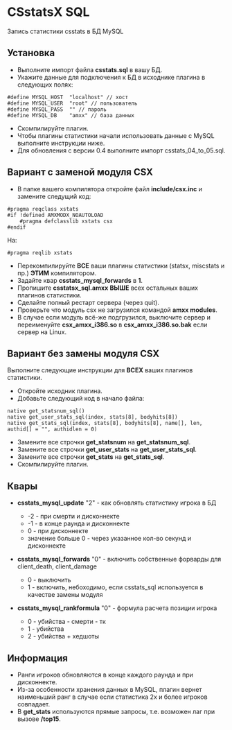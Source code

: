 # CSstatsX SQL
Запись статистики csstats в БД MySQL

## Установка
* Выполните импорт файла **csstats.sql** в вашу БД.
* Укажите данные для подключения к БД в исходнике плагина в следующих полях:
```
#define MYSQL_HOST	"localhost"	// хост
#define MYSQL_USER	"root" // пользователь
#define MYSQL_PASS	"" // пароль
#define MYSQL_DB	"amxx" // база данных
```
* Скомпилируйте плагин.
* Чтобы плагины статистики начали использовать данные с MySQL выполните инструкции ниже.
* Для обновления с версии 0.4 выполните импорт csstats_04_to_05.sql.

## Вариант с заменой модуля CSX

* В папке вашего компилятора откройте файл **include/csx.inc** и замените следущий код:
```
#pragma reqclass xstats
#if !defined AMXMODX_NOAUTOLOAD
	#pragma defclasslib xstats csx
#endif
```
На:
```
#pragma reqlib xstats
```
* Перекомпилируйте **ВСЕ** ваши плагины статистики (statsx, miscstats и пр.) **ЭТИМ** компилятором.
* Задайте квар **csstats_mysql_forwards** в **1**.
* Пропишите **csstatsx_sql.amxx** **ВЫШЕ** всех остальных ваших плагинов статистики.
* Сделайте полный рестарт сервера (через quit).
* Проверьте что модуль csx не загрузился командой **amxx modules**.
* В случае если модуль всё-же подгрузился, выключите сервер и переименуйте **csx_amxx_i386.so** в **csx_amxx_i386.so.bak** если сервер на Linux. 

## Вариант без замены модуля CSX
Выполните следующие инструкции для **ВСЕХ** ваших плагинов статистики.
* Откройте исходник плагина.
* Добавьте следующий код в начало файла:
```
native get_statsnum_sql()
native get_user_stats_sql(index, stats[8], bodyhits[8])
native get_stats_sql(index, stats[8], bodyhits[8], name[], len, authid[] = "", authidlen = 0)
```
* Замените все строчки **get_statsnum** на **get_statsnum_sql**.
* Замените все строчки **get_user_stats** на **get_user_stats_sql**.
* Замените все строчки **get_stats** на **get_stats_sql**.
* Скомпилируйте плагин.

## Квары
* **csstats_mysql_update** "2" - как обновлять статистику игрока в БД
	* -2 					- при смерти и дисконнекте
	* -1					- в конце раунда и дисконнекте
	* 0 					- при дисконнекте
	* значение больше 0 	- через указанное кол-во секунд и дисконнекте
* **csstats_mysql_forwards** "0" - включить собственные форварды для client_death, client_damage
	* 0			- выключить
	* 1			- включить, небоходимо, если csstats_sql используется в качестве замены модуля
	
* **csstats_mysql_rankformula** "0" - формула расчета позиции игрока
	* 0			- убийства - смерти - тк
	* 1			- убийства
	* 2			- убийства + хедшоты

## Информация
* Ранги игроков обновляются в конце каждого раунда и при дисконнекте.
* Из-за особенности хранения данных в MySQL, плагин вернет наименьший ранг в случае если статистика 2х и более игроков совпадает.
* В **get_stats** используются прямые запросы, т.е. возможен лаг при вызове **/top15**.